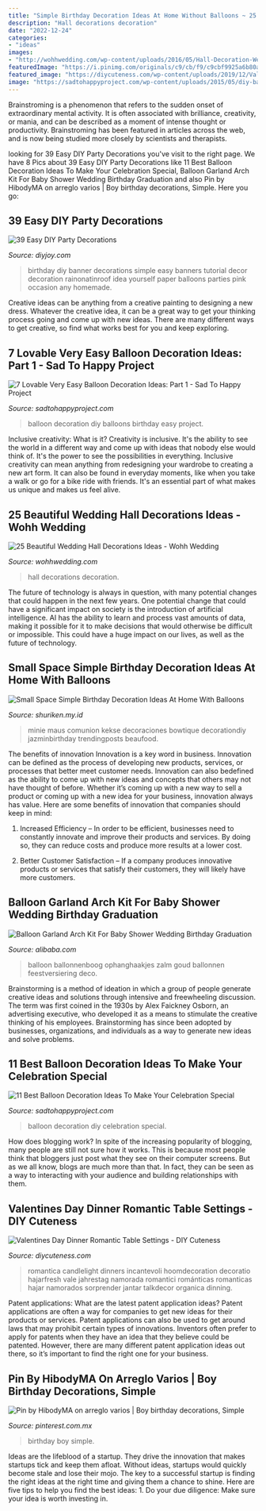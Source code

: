 ```yaml
---
title: "Simple Birthday Decoration Ideas At Home Without Balloons ~ 25 Beautiful Wedding Hall Decorations Ideas"
description: "Hall decorations decoration"
date: "2022-12-24"
categories:
- "ideas"
images:
- "http://wohhwedding.com/wp-content/uploads/2016/05/Hall-Decoration-Wedding-Flowers.jpg"
featuredImage: "https://i.pinimg.com/originals/c9/cb/f9/c9cbf9925a6b80a51a87511f8ae4ebda.jpg"
featured_image: "https://diycuteness.com/wp-content/uploads/2019/12/Valentines-Day-Dinner-Romantic-Table-Settings.jpg"
image: "https://sadtohappyproject.com/wp-content/uploads/2015/05/diy-balloon-decoration-ideas-for-home-party1.jpg"
---
```



Brainstroming is a phenomenon that refers to the sudden onset of extraordinary mental activity. It is often associated with brilliance, creativity, or mania, and can be described as a moment of intense thought or productivity. Brainstroming has been featured in articles across the web, and is now being studied more closely by scientists and therapists.

	

		
looking for 39 Easy DIY Party Decorations you've visit to the right page. We have 8 Pics about 39 Easy DIY Party Decorations like 11 Best Balloon Decoration Ideas To Make Your Celebration Special, Balloon Garland Arch Kit For Baby Shower Wedding Birthday Graduation and also Pin by HibodyMA on arreglo varios | Boy birthday decorations, Simple. Here you go:
		
    
## 39 Easy DIY Party Decorations

<img loading=lazy src="http://diyjoy.com/wp-content/uploads/2016/09/DIY-Birthday-Party-Banner.jpg" onerror="this.onerror=null;this.src='https://tse1.mm.bing.net/th?id=OIP.ZaUi3K7vJauIB-CY2bH7WwHaNl&amp;pid=15.1';" alt="39 Easy DIY Party Decorations">

_Source: diyjoy.com_

>birthday diy banner decorations simple easy banners tutorial decor decoration rainonatinroof idea yourself paper balloons parties pink occasion any homemade. 

	

Creative ideas can be anything from a creative painting to designing a new dress. Whatever the creative idea, it can be a great way to get your thinking process going and come up with new ideas. There are many different ways to get creative, so find what works best for you and keep exploring.

    
## 7 Lovable Very Easy Balloon Decoration Ideas: Part 1 - Sad To Happy Project

<img loading=lazy src="https://sadtohappyproject.com/wp-content/uploads/2015/05/diy-balloon-decoration-ideas-for-home-party13.jpg" onerror="this.onerror=null;this.src='https://tse4.mm.bing.net/th?id=OIP.CIeOmwHOnD8mElV9uheb1AHaLM&amp;pid=15.1';" alt="7 Lovable Very Easy Balloon Decoration Ideas: Part 1 - Sad To Happy Project">

_Source: sadtohappyproject.com_

>balloon decoration diy balloons birthday easy project. 

	

Inclusive creativity: What is it?
Creativity is inclusive. It's the ability to see the world in a different way and come up with ideas that nobody else would think of. It's the power to see the possibilities in everything. Inclusive creativity can mean anything from redesigning your wardrobe to creating a new art form. It can also be found in everyday moments, like when you take a walk or go for a bike ride with friends. It's an essential part of what makes us unique and makes us feel alive.

    
## 25 Beautiful Wedding Hall Decorations Ideas - Wohh Wedding

<img loading=lazy src="http://wohhwedding.com/wp-content/uploads/2016/05/Hall-Decoration-Wedding-Flowers.jpg" onerror="this.onerror=null;this.src='https://tse4.mm.bing.net/th?id=OIP.QU4ZCoEFLuPoyDZ5nRsezQHaE9&amp;pid=15.1';" alt="25 Beautiful Wedding Hall Decorations Ideas - Wohh Wedding">

_Source: wohhwedding.com_

>hall decorations decoration. 

	

The future of technology is always in question, with many potential changes that could happen in the next few years. One potential change that could have a significant impact on society is the introduction of artificial intelligence. AI has the ability to learn and process vast amounts of data, making it possible for it to make decisions that would otherwise be difficult or impossible. This could have a huge impact on our lives, as well as the future of technology.

    
## Small Space Simple Birthday Decoration Ideas At Home With Balloons

<img loading=lazy src="https://i.pinimg.com/originals/c9/cb/f9/c9cbf9925a6b80a51a87511f8ae4ebda.jpg" onerror="this.onerror=null;this.src='https://tse1.mm.bing.net/th?id=OIP.bqozBF43M7E1CNQBCXN2WAHaJ4&amp;pid=15.1';" alt="Small Space Simple Birthday Decoration Ideas At Home With Balloons">

_Source: shuriken.my.id_

>minie maus comunion kekse decoraciones bowtique decorationdiy jazminbirthday trendingposts beaufood. 

	

The benefits of innovation
Innovation is a key word in business. Innovation can be defined as the process of developing new products, services, or processes that better meet customer needs. Innovation can also bedefined as the ability to come up with new ideas and concepts that others may not have thought of before. Whether it’s coming up with a new way to sell a product or coming up with a new idea for your business, innovation always has value. Here are some benefits of innovation that companies should keep in mind: 
1) Increased Efficiency – In order to be efficient, businesses need to constantly innovate and improve their products and services. By doing so, they can reduce costs and produce more results at a lower cost. 

2) Better Customer Satisfaction – If a company produces innovative products or services that satisfy their customers, they will likely have more customers.

    
## Balloon Garland Arch Kit For Baby Shower Wedding Birthday Graduation

<img loading=lazy src="https://sc01.alicdn.com/kf/Hf4316125d8974a35b24059b2f5aa2852U/200136014/Hf4316125d8974a35b24059b2f5aa2852U.jpg" onerror="this.onerror=null;this.src='https://tse2.mm.bing.net/th?id=OIP.YhUzb2j-es0pOFYUtNt0EgHaHa&amp;pid=15.1';" alt="Balloon Garland Arch Kit For Baby Shower Wedding Birthday Graduation">

_Source: alibaba.com_

>balloon ballonnenboog ophanghaakjes zalm goud ballonnen feestversiering deco. 

	

Brainstorming is a method of ideation in which a group of people generate creative ideas and solutions through intensive and freewheeling discussion. The term was first coined in the 1930s by Alex Faickney Osborn, an advertising executive, who developed it as a means to stimulate the creative thinking of his employees. Brainstorming has since been adopted by businesses, organizations, and individuals as a way to generate new ideas and solve problems.

    
## 11 Best Balloon Decoration Ideas To Make Your Celebration Special

<img loading=lazy src="https://sadtohappyproject.com/wp-content/uploads/2015/05/diy-balloon-decoration-ideas-for-home-party1.jpg" onerror="this.onerror=null;this.src='https://tse2.mm.bing.net/th?id=OIP.sZIIMX4VXShEJYUmSZOU2wHaLH&amp;pid=15.1';" alt="11 Best Balloon Decoration Ideas To Make Your Celebration Special">

_Source: sadtohappyproject.com_

>balloon decoration diy celebration special. 

	

How does blogging work?
In spite of the increasing popularity of blogging, many people are still not sure how it works. This is because most people think that bloggers just post what they see on their computer screens. But as we all know, blogs are much more than that. In fact, they can be seen as a way to interacting with your audience and building relationships with them.

    
## Valentines Day Dinner Romantic Table Settings - DIY Cuteness

<img loading=lazy src="https://diycuteness.com/wp-content/uploads/2019/12/Valentines-Day-Dinner-Romantic-Table-Settings.jpg" onerror="this.onerror=null;this.src='https://tse2.mm.bing.net/th?id=OIP.-xUO1hU0KjrKBlUkd8MIVAHaHa&amp;pid=15.1';" alt="Valentines Day Dinner Romantic Table Settings - DIY Cuteness">

_Source: diycuteness.com_

>romantica candlelight dinners incantevoli hoomdecoration decoratio hajarfresh vale jahrestag namorada romantici románticas romanticas hajar namorados sorprender jantar talkdecor organica dinning. 

	

Patent applications: What are the latest patent application ideas?
Patent applications are often a way for companies to get new ideas for their products or services. Patent applications can also be used to get around laws that may prohibit certain types of innovations. 
Inventors often prefer to apply for patents when they have an idea that they believe could be patented. However, there are many different patent application ideas out there, so it’s important to find the right one for your business.

    
## Pin By HibodyMA On Arreglo Varios | Boy Birthday Decorations, Simple

<img loading=lazy src="https://i.pinimg.com/736x/6f/6d/a4/6f6da46a0ca07a252d47a8043cb5f96d.jpg" onerror="this.onerror=null;this.src='https://tse4.mm.bing.net/th?id=OIP.zJr_bPxT50VBmFEVFhaKuAHaJ3&amp;pid=15.1';" alt="Pin by HibodyMA on arreglo varios | Boy birthday decorations, Simple">

_Source: pinterest.com.mx_

>birthday boy simple. 

	

Ideas are the lifeblood of a startup. They drive the innovation that makes startups tick and keep them afloat. Without ideas, startups would quickly become stale and lose their mojo. The key to a successful startup is finding the right ideas at the right time and giving them a chance to shine. Here are five tips to help you find the best ideas: 1. Do your due diligence: Make sure your idea is worth investing in.

